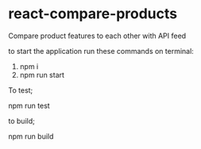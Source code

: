 # react-compare-products
Compare product features to each other with API feed

to start the application run these commands on terminal:

1. npm i
2. npm run start

To test;

npm run test

to build;

npm run build
